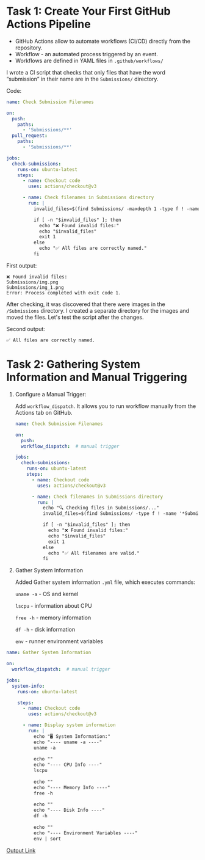 # Task 1: Create Your First GitHub Actions Pipeline

- GitHub Actions allow to automate workflows (CI/CD) directly from the repository. 
- Workflow - an automated process triggered by an event.
- Workflows are defined in YAML files in  `.github/workflows/`

I wrote a CI script that checks that only files that have the word “submission” in their name are in the `Submissions/` directory.

Code:

```yml
name: Check Submission Filenames

on:
  push:
    paths:
      - 'Submissions/**'
  pull_request:
    paths:
      - 'Submissions/**'

jobs:
  check-submissions:
    runs-on: ubuntu-latest
    steps:
      - name: Checkout code
        uses: actions/checkout@v3

      - name: Check filenames in Submissions directory
        run: |
          invalid_files=$(find Submissions/ -maxdepth 1 -type f ! -name '*submission*')

          if [ -n "$invalid_files" ]; then
            echo "❌ Found invalid files:"
            echo "$invalid_files"
            exit 1
          else
            echo "✅ All files are correctly named."
          fi
```

First output:
```commandline
❌ Found invalid files:
Submissions/img.png
Submissions/img_1.png
Error: Process completed with exit code 1.
```

After checking, it was discovered that there were images in the `/Submissions` directory. I created a separate directory for the images and moved the files. Let's test the script after the changes.

Second output:

```commandline
✅ All files are correctly named.
```

# Task 2: Gathering System Information and Manual Triggering

1. Configure a Manual Trigger:

    Add `workflow_dispatch`. It allows you to run workflow manually from the Actions tab on GitHub.
    
    ```yml
    name: Check Submission Filenames
    
    on:
      push:         
      workflow_dispatch:  # manual trigger
    
    jobs:
      check-submissions:
        runs-on: ubuntu-latest
        steps:
          - name: Checkout code
            uses: actions/checkout@v3
    
          - name: Check filenames in Submissions directory
            run: |
              echo "🔍 Checking files in Submissions/..."
              invalid_files=$(find Submissions/ -type f ! -name '*Submission*')
    
              if [ -n "$invalid_files" ]; then
                echo "❌ Found invalid files:"
                echo "$invalid_files"
                exit 1
              else
                echo "✅ All filenames are valid."
              fi
    ```
   
2. Gather System Information
    
    Added Gather system information `.yml` file, which executes commands:

    `uname -a` - OS and kernel 

    `lscpu` - information about CPU
    
    `free -h` - memory information
    
    `df -h` - disk information
    
    `env` - runner environment variables
        

```yml
name: Gather System Information

on:
  workflow_dispatch:  # manual trigger

jobs:
  system-info:
    runs-on: ubuntu-latest

    steps:
      - name: Checkout code
        uses: actions/checkout@v3

      - name: Display system information
        run: |
          echo "🖥️ System Information:"
          echo "---- uname -a ----"
          uname -a
          
          echo ""
          echo "---- CPU Info ----"
          lscpu
          
          echo ""
          echo "---- Memory Info ----"
          free -h
          
          echo ""
          echo "---- Disk Info ----"
          df -h
          
          echo ""
          echo "---- Environment Variables ----"
          env | sort
```

[Output Link](https://github.com/fabulargirl/Sum25-intro-labs/actions/runs/15755771482/job/44410756723)
